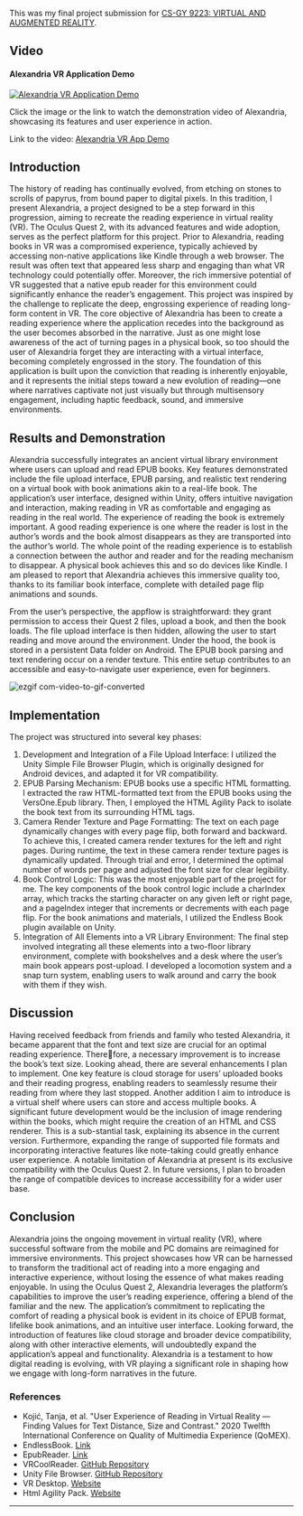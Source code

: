 This was my final project submission for [CS-GY 9223: VIRTUAL AND AUGMENTED REALITY](https://nyu-icl.github.io/courses/2022fall-vr-ar/index.html#home).

## Video

#### Alexandria VR Application Demo
[![Alexandria VR Application Demo](https://github.com/Gaurang-1402/Alexandria/assets/71042887/5930b7f4-0465-48f9-a7f5-9c93dd46d8ce)](https://www.youtube.com/watch?v=gcQaYHthc9A)

Click the image or the link to watch the demonstration video of Alexandria, showcasing its features and user experience in action.

Link to the video: [Alexandria VR App Demo](https://www.youtube.com/watch?v=gcQaYHthc9A&t=19s)

## Introduction
The history of reading has continually evolved, from etching on stones to scrolls of papyrus, from bound paper to digital pixels. In this tradition, I present Alexandria, a project designed to be a step forward in this progression, aiming to recreate the reading experience in virtual reality (VR). The Oculus Quest 2, with its advanced features and wide adoption, serves as the perfect platform for this project. Prior to Alexandria, reading books in VR was a compromised experience, typically achieved by accessing non-native applications like Kindle through a web browser. The result was often text that appeared less sharp and engaging than what VR technology could potentially offer. Moreover, the rich immersive potential of VR suggested that a native epub reader for this environment could significantly enhance the reader’s engagement. This project was inspired by the challenge to replicate the deep, engrossing experience of reading long-form content in VR. The core objective of Alexandria has been to create a reading experience where the application recedes into the background as the user becomes absorbed in the narrative. Just as one might lose awareness of the act of turning pages in a physical book, so too should the user of Alexandria forget they are interacting with a virtual interface, becoming completely engrossed in the story.
The foundation of this application is built upon the conviction that reading is inherently enjoyable, and it represents the initial steps toward a new evolution of reading—one where narratives captivate not just visually but through multisensory engagement, including haptic feedback, sound, and immersive environments.


## Results and Demonstration
Alexandria successfully integrates an ancient virtual library environment where users can upload and read EPUB books. Key features demonstrated include the file upload interface, EPUB parsing, and realistic text rendering on a virtual book with book animations akin to a real-life book. The application’s user interface, designed within Unity, offers intuitive navigation and interaction, making reading in VR as comfortable and engaging as reading in the real world. The experience of reading the book is extremely important. A good reading experience is one where the reader is lost in the author’s words and the book almost disappears as they are transported into the author’s world. The whole point of the reading experience is to establish a connection between the author and reader and for the reading mechanism to disappear. A physical book achieves this and so do devices like Kindle. I am pleased to report that Alexandria achieves this immersive quality too, thanks to its familiar book interface, complete with detailed page flip animations and sounds.

From the user’s perspective, the appflow is straightforward: they grant permission to access their Quest 2 files, upload a book, and then the book loads. The file upload interface is then hidden, allowing the user to start reading and move around the environment. Under the hood, the book is stored in a persistent Data folder on Android. The EPUB book parsing and text rendering occur on a render texture. This entire setup contributes to an accessible and easy-to-navigate user experience, even for beginners.

![ezgif com-video-to-gif-converted](https://github.com/Gaurang-1402/Alexandria/assets/71042887/240432d4-2673-42f9-91aa-b6b012b5676c)


## Implementation
The project was structured into several key phases:
1. Development and Integration of a File Upload Interface:
I utilized the Unity Simple File Browser Plugin, which is
originally designed for Android devices, and adapted it for
VR compatibility.
2. EPUB Parsing Mechanism: EPUB books use a specific
HTML formatting. I extracted the raw HTML-formatted
text from the EPUB books using the VersOne.Epub library.
Then, I employed the HTML Agility Pack to isolate the
book text from its surrounding HTML tags. 
3. Camera Render Texture and Page Formatting: The text
on each page dynamically changes with every page flip,
both forward and backward. To achieve this, I created
camera render textures for the left and right pages. During
runtime, the text in these camera render texture pages is
dynamically updated. Through trial and error, I determined
the optimal number of words per page and adjusted the font
size for clear legibility.
4. Book Control Logic: This was the most enjoyable part
of the project for me. The key components of the book
control logic include a charIndex array, which tracks the
starting character on any given left or right page, and a
pageIndex integer that increments or decrements with each
page flip. For the book animations and materials, I utilized
the Endless Book plugin available on Unity.
5. Integration of All Elements into a VR Library Environment: The final step involved integrating all these
elements into a two-floor library environment, complete with bookshelves and a desk where the user’s main book
appears post-upload. I developed a locomotion system and
a snap turn system, enabling users to walk around and carry
the book with them if they wish.


## Discussion
Having received feedback from friends and family who
tested Alexandria, it became apparent that the font and text
size are crucial for an optimal reading experience. Therefore, a necessary improvement is to increase the book’s text
size.
Looking ahead, there are several enhancements I plan
to implement. One key feature is cloud storage for users’
uploaded books and their reading progress, enabling readers to seamlessly resume their reading from where they last
stopped. Another addition I aim to introduce is a virtual
shelf where users can store and access multiple books. A
significant future development would be the inclusion of
image rendering within the books, which might require the
creation of an HTML and CSS renderer. This is a sub-stantial task, explaining its absence in the current version.
Furthermore, expanding the range of supported file formats
and incorporating interactive features like note-taking could
greatly enhance user experience.
A notable limitation of Alexandria at present is its exclusive compatibility with the Oculus Quest 2. In future
versions, I plan to broaden the range of compatible devices
to increase accessibility for a wider user base.


## Conclusion
Alexandria joins the ongoing movement in virtual reality (VR), where successful software from the mobile and PC
domains are reimagined for immersive environments. This
project showcases how VR can be harnessed to transform
the traditional act of reading into a more engaging and interactive experience, without losing the essence of what makes
reading enjoyable. In using the Oculus Quest 2, Alexandria
leverages the platform’s capabilities to improve the user’s
reading experience, offering a blend of the familiar and the
new. The application’s commitment to replicating the comfort of reading a physical book is evident in its choice of
EPUB format, lifelike book animations, and an intuitive
user interface. Looking forward, the introduction of features like cloud storage and broader device compatibility,
along with other interactive elements, will undoubtedly expand the application’s appeal and functionality. Alexandria
is a testament to how digital reading is evolving, with VR
playing a significant role in shaping how we engage with
long-form narratives in the future.


### References
- Kojić, Tanja, et al. "User Experience of Reading in Virtual Reality — Finding Values for Text Distance, Size and Contrast." 2020 Twelfth International Conference on Quality of Multimedia Experience (QoMEX).
- EndlessBook. [Link](https://assetstore.unity.com/packages/3d/props/endlessbook-134213)
- EpubReader. [Link](https://os.vers.one/EpubReader/)
- VRCoolReader. [GitHub Repository](https://github.com/incshaun/VRCoolReader)
- Unity File Browser. [GitHub Repository](https://github.com/yasirkula/UnitySimpleFileBrowser)
- VR Desktop. [Website](https://www.vrdesktop.net/)
- Html Agility Pack. [Website](https://html-agility-pack.net/)


---

